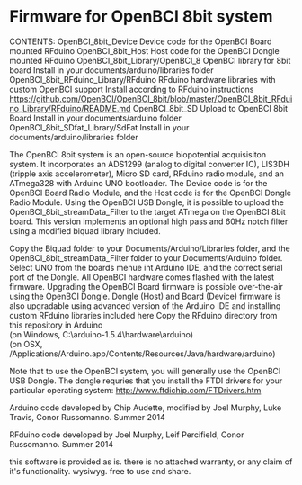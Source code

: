 Firmware for OpenBCI 8bit system
=================
CONTENTS:
  OpenBCI_8bit_Device
    Device code for the OpenBCI Board mounted RFduino
  OpenBCI_8bit_Host
    Host code for the OpenBCI Dongle mounted RFduino
  OpenBCI_8bit_Library/OpenBCI_8
    OpenBCI library for 8bit board
    Install in your documents/arduino/libraries folder
  OpenBCI_8bit_RFduino_Library/RFduino
    RFduino hardware libraries with custom OpenBCI support
    Install according to RFduino instructions           https://github.com/OpenBCI/OpenBCI_8bit/blob/master/OpenBCI_8bit_RFduino_Library/RFduino/README.md
  OpenBCI_8bit_SD
    Upload to OpenBCI 8bit Board
    Install in your documents/arduino folder 
  OpenBCI_8bit_SDfat_Library/SdFat
    Install in your documents/arduino/libraries folder
    

The OpenBCI 8bit system is an open-source biopotential acquisisiton system. It incorporates an ADS1299 (analog to digital converter IC), LIS3DH (tripple axis accelerometer), Micro SD card, RFduino radio module, and an ATmega328 with Arduino UNO bootloader. The Device code is for the OpenBCI Board Radio Module, and the Host code is for the OpenBCI Dongle Radio Module. 
Using the OpenBCI USB Dongle, it is possible to upload the OpenBCI_8bit_streamData_Filter to the target ATmega on the OpenBCI 8bit board. This version implements an optional high pass and 60Hz notch filter using a modified biquad library included.

Copy the Biquad folder to your Documents/Arduino/Libraries folder, and the OpenBCI_8bit_streamData_Filter folder to your Documents/Arduino folder. Select UNO from the boards menue int Arduino IDE, and the correct serial port of the Dongle. All OpenBCI hardware comes flashed with the latest firmware. Upgrading the OpenBCI Board firmware is possible over-the-air using the OpenBCI Dongle. Dongle (Host) and Board (Device) firmware is also upgradable using advanced version of the Arduino IDE and installing custom RFduino libraries included here 
Copy the RFduino directory from this repository in Arduino  
  (on Windows, C:\arduino-1.5.4\hardware\arduino)  
  (on OSX, /Applications/Arduino.app/Contents/Resources/Java/hardware/arduino)  

Note that to use the OpenBCI system, you will generally use the OpenBCI USB Dongle.  The dongle requries that you install the FTDI drivers for your particular operating system: http://www.ftdichip.com/FTDrivers.htm

Arduino code developed by Chip Audette, modified by Joel Murphy, Luke Travis, Conor Russomanno. Summer 2014

RFduino code developed by Joel Murphy, Leif Percifield, Conor Russomanno. Summer 2014

this software is provided as is. there is no attached warranty, or any claim of it's functionality. wysiwyg.
free to use and share. 
